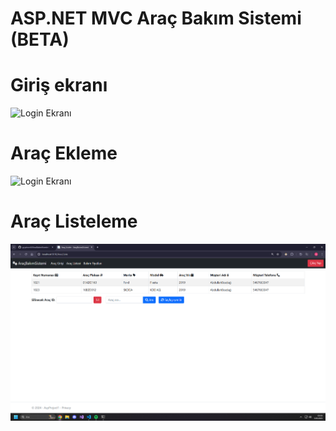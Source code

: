 # ASP.NET MVC Araç Bakım Sistemi (BETA)
# Giriş ekranı
![Login Ekranı](Pictures/login.png)
# Araç Ekleme 
![Login Ekranı](Pictures/aracgiris.png)
# Araç Listeleme
![Login Ekranı](Pictures/aracliste.png)


